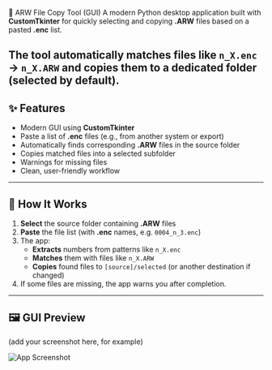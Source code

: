 📂 ARW File Copy Tool (GUI)
A modern Python desktop application built with **CustomTkinter** for quickly selecting and copying **.ARW** files based on a pasted **.enc** list.

The tool automatically matches files like `n_X.enc` → `n_X.ARW` and copies them to a dedicated folder (selected by default).
---
## ✨ Features
* Modern GUI using **CustomTkinter**
* Paste a list of **.enc** files (e.g., from another system or export)
* Automatically finds corresponding **.ARW** files in the source folder
* Copies matched files into a selected subfolder
* Warnings for missing files
* Clean, user-friendly workflow

---
## 🚀 How It Works
1.  **Select** the source folder containing **.ARW** files
2.  **Paste** the file list (with **.enc** names, e.g. `0004_n_3.enc`)
3.  The app:
    * **Extracts** numbers from patterns like `n_X.enc`
    * **Matches** them with files like `n_X.ARW`
    * **Copies** found files to `[source]/selected` (or another destination if changed)
4.  If some files are missing, the app warns you after completion.

---
## 🖼️ GUI Preview
(add your screenshot here, for example)

![App Screenshot](docs/screenshot.png)
